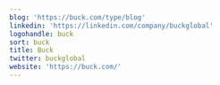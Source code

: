 ```yaml
---
blog: 'https://buck.com/type/blog'
linkedin: 'https://linkedin.com/company/buckglobal'
logohandle: buck
sort: buck
title: Buck
twitter: buckglobal
website: 'https://buck.com/'
---
```

